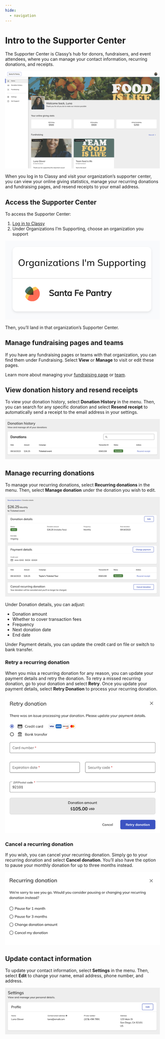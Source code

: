 ```yaml
---
hide:
  - navigation
---
```


# Intro to the Supporter Center

The Supporter Center is Classy’s hub for donors, fundraisers, and event attendees, where you can manage your contact information, recurring donations, and receipts.

![Example of Classy's Supporter Center](assets/supporter-center/sc-supporter-example.png)

When you log in to Classy and visit your organization’s supporter center, you can view your online giving statistics, manage your recurring donations and fundraising pages, and resend receipts to your email address.

## Access the Supporter Center

To access the Supporter Center:

1. [Log in to Classy](https://www.classy.org/profile)
2. Under Organizations I’m Supporting, choose an organization you support

![Organization's I Support section](assets/supporter-center/sc-organization-i-support.png)

Then, you’ll land in that organization’s Supporter Center.

## Manage fundraising pages and teams

If you have any fundraising pages or teams with that organization, you can find them under Fundraising. Select **View** or **Manage** to visit or edit these pages.

Learn more about managing your [fundraising page](https://support.classy.org/s/article/how-to-edit-a-fundraising-page) or [team](https://support.classy.org/s/article/how-to-manage-your-team-as-a-team-captain).

## View donation history and resend receipts

To view your donation history, select **Donation History** in the menu. Then, you can search for any specific donation and select **Resend receipt** to automatically send a receipt to the email address in your settings.

![Donation history page](assets/supporter-center/sc-donation-history.png)

## Manage recurring donations

To manage your recurring donations, select **Recurring donations** in the menu. Then, select **Manage donation** under the donation you wish to edit.

![Recurring donation card](assets/supporter-center/sc-manage-recurring-donation.png)

Under Donation details, you can adjust:

- Donation amount
- Whether to cover transaction fees
- Frequency
- Next donation date
- End date

Under Payment details, you can update the credit card on file or switch to bank transfer.

### Retry a recurring donation

When you miss a recurring donation for any reason, you can update your payment details and retry the donation. To retry a missed recurring donation, go to your donation and select **Retry**. Once you update your payment details, select **Retry Donation** to process your recurring donation.

![Retry recurring donation modal](assets/supporter-center/sc-retry-recurring-donation.png)

### Cancel a recurring donation

If you wish, you can cancel your recurring donation. Simply go to your recurring donation and select **Cancel donation**. You’ll also have the option to pause your monthly donation for up to three months instead.

![Cancel recurring donation pop-up](assets/supporter-center/sc-cancel-recurring-donation.png)

## Update contact information

To update your contact information, select **Settings** in the menu. Then, select **Edit** to change your name, email address, phone number, and address.

![Supporter center settings](assets/supporter-center/sc-supporter-settings.png)